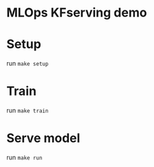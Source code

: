 # MLOps KFserving demo

# Setup

run `make setup`

# Train

run `make train`

# Serve model

run `make run`